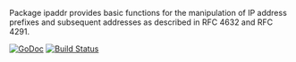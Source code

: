 Package ipaddr provides basic functions for the manipulation of IP address prefixes and subsequent addresses as described in RFC 4632 and RFC 4291.

[![GoDoc](https://godoc.org/github.com/mikioh/ipaddr?status.png)](https://godoc.org/github.com/mikioh/ipaddr)
[![Build Status](https://travis-ci.org/mikioh/ipaddr.svg?branch=master)](https://travis-ci.org/mikioh/ipaddr)
